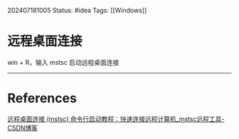 202407181005
Status: #idea
Tags: [[Windows]]
# 远程桌面连接
win + R，输入 mstsc 启动远程桌面连接

---
# References
[远程桌面连接 (mstsc) 命令行启动教程：快速连接远程计算机_mstsc远程工具-CSDN博客](https://blog.csdn.net/winkexin/article/details/131619058)